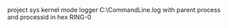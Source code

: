project sys kernel mode logger C:\\CommandLine.log  with parent process and processid in hex  RING-0
